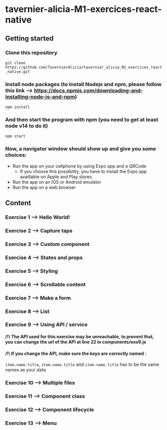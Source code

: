 # tavernier-alicia-M1-exercices-react-native

## Getting started

### Clone this repository
``` git clone https://github.com/TavernierAlicia/tavernier_alicia_M1_exercices_react_native.git ```

### Install node packages (to install Nodejs and npm, please follow this link --> https://docs.npmjs.com/downloading-and-installing-node-js-and-npm)
``` npm install  ```

### And then start the program with npm (you need to get at least node v14 to do it)
``` npm start ```

### Now, a navigator window should show up and give you some choices:
 - Run the app on your cellphone by using Expo app and a QRCode 
     * If you choose this possibility, you have to install the Expo app availlable on Apple and Play stores 
 - Run the app on an IOS or Android emulator
 - Run the app on a web browser


## Content

### Exercise 1 --> Hello World!

### Exercise 2 --> Capture taps

### Exercise 3 --> Custom component

### Exercise 4 --> States and props

### Exercise 5 --> Styling

### Exercise 6 --> Scrollable content

### Exercise 7 --> Make a form

### Exercise 8 --> List

### Exercise 9 --> Using API / service
#### /!\ The API used for this exercise may be unreachable, to prevent that, you can change the url of the API at line 22 in components/exo9.js
#### /!\ If you change the API, make sure the keys are correctly named : 
``` item.name.title ```, ``` item.name.title ``` and ``` item.name.title ``` has to be the same names as your data

### Exercise 10 --> Multiple files

### Exercise 11 --> Component class

### Exercise 12 --> Component lifecycle

### Exercise 13 --> Menu